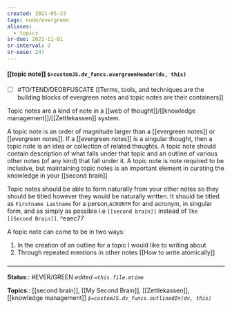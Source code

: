 ```yaml
---
created: 2021-05-23
tags: node/evergreen
aliases:
  - topics
sr-due: 2021-11-01
sr-interval: 2
sr-ease: 247
---
```


#### [[topic note]] `$=customJS.dv_funcs.evergreenHeader(dv, this)`
- [ ] #TO/TEND/DEOBFUSCATE [[Terms, tools, and techniques are the building blocks of evergreen notes and topic notes are their containers]]

Topic notes are a kind of note in a [[web of thought]]/[[knowledge management]]/[[Zettlekassen]] system.

A topic note is an order of magnitude larger than a [[evergreen notes]] or [[evergreen notes]]. If a [[evergreen notes]] is a singular thought, then a topic note is an idea or collection of related thoughts. A topic note should contain description of what falls under that topic and an outline of various other notes (of any kind) that fall under it. A topic note is note required to be inclusive, but maintaining topic notes is an important element in curating the knowledge in your [[second brain]]

Topic notes should be able to form naturally from your other notes so they should be titled however they would be naturally written. It should be titled as `Firstname Lastname` for a person,`ACRONYM` for and acronym, in singular form, and as simply as possible i.e `[[second brain]]` instead of `The [[Second Brain]]`.  ^eaec77

A topic note can come to be in two ways:
1. In the creation of an outline for a topic I would like to writing about
2. Through repeated mentions in other notes
[[How to write atomically]] 
### <hr class="footnote"/>

**Status**:: #EVER/GREEN 
*edited `=this.file.mtime`*

**Topics**:: [[second brain]], [[My Second Brain]], [[Zettlekassen]], [[knowledge management]]
*`$=customJS.dv_funcs.outlinedIn(dv, this)`*


